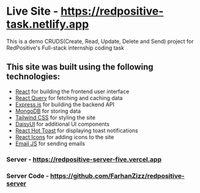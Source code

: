 # Live Site - https://redpositive-task.netlify.app

This is a demo CRUDS(Create, Read, Update, Delete and Send) project for RedPositive's Full-stack internship coding task

## This site was built using the following technologies:

- [React](https://reactjs.org/) for building the frontend user interface
- [React Query](https://github.com/tannerlinsley/react-query) for fetching and caching data
- [Express.js](https://expressjs.com/) for building the backend API
- [MongoDB](https://www.mongodb.com/) for storing data
- [Tailwind CSS](https://tailwindcss.com/) for styling the site
- [DaisyUI](https://daisyui.com/) for additional UI components
- [React Hot Toast](https://www.npmjs.com/package/react-hot-toast) for displaying toast notifications
- [React Icons](https://react-icons.netlify.com/) for adding icons to the site
- [Email JS](https://www.emailjs.com/) for sending emails

### Server - https://redpositive-server-five.vercel.app
### Server Code - https://github.com/FarhanZizz/redpositive-server

